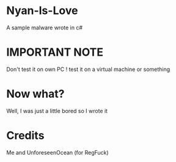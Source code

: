 # Nyan-Is-Love
A sample malware wrote in c#

# IMPORTANT NOTE
Don't test it on own PC ! test it on a virtual machine or something

# Now what?
Well, I was just a little bored so I wrote it

# Credits 
Me and UnforeseenOcean (for RegFuck)